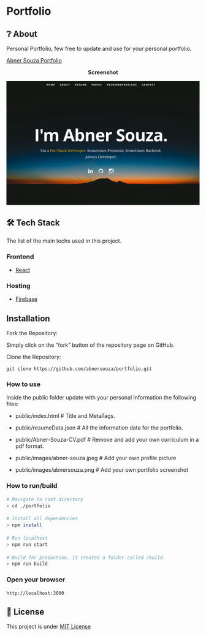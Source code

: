 # Portfolio

## ❔ About

Personal Portfolio, few free to update and use for your personal portfolio.

[Abner Souza Portfolio](https://abner-souza.web.app/)

<p align="center"><b>Screenshot</b></p>
<p align="center">
  <img src="https://raw.githubusercontent.com/abnersouza/portfolio/master/public/images/abnersouza.png" alt="Portfolio" />
</p>

## 🛠 Tech Stack

The list of the main techs used in this project.

### Frontend

- [React](https://reactjs.org/)

### Hosting

- [Firebase](https://firebase.com/)

## Installation

Fork the Repository:

Simply click on the “fork” button of the repository page on GitHub.

Clone the Repository:

```
git clone https://github.com/abnersouza/portfolio.git
```

### How to use

Inside the public folder update with your personal information the following files:

- public/index.html # Title and MetaTags.

- public/resumeData.json # All the information data for the portfolio.

- public/Abner-Souza-CV.pdf # Remove and add your own curriculum in a pdf format.

- public/images/abner-souza.jpeg # Add your own profile picture

- public/images/abnersouza.png # Add your own portfolio screenshot

### How to run/build

```bash
# Navigate to root directory
> cd ./portfolio

# Install all dependencies
> npm install

# Run localhost
> npm run start

# Build for production, it creates a folder called /build
> npm run build

```

### Open your browser

```
http://localhost:3000
```

## 📜 License

This project is under [MIT License](https://github.com/abnersouza/portfolio/blob/master/LICENSE)

